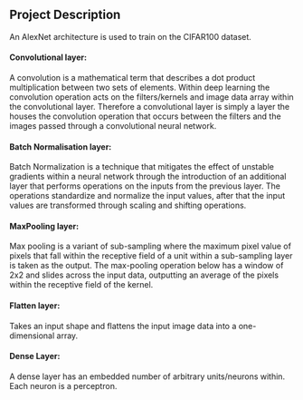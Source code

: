## Project Description
An AlexNet architecture is used to train on the CIFAR100 dataset.

#### Convolutional layer:
A convolution is a mathematical term that describes a dot product multiplication between two sets of elements. Within deep learning the convolution operation acts on the filters/kernels and image data array within the convolutional layer. Therefore a convolutional layer is simply a layer the houses the convolution operation that occurs between the filters and the images passed through a convolutional neural network.

#### Batch Normalisation layer:
Batch Normalization is a technique that mitigates the effect of unstable gradients within a neural network through the introduction of an additional layer that performs operations on the inputs from the previous layer. The operations standardize and normalize the input values, after that the input values are transformed through scaling and shifting operations.

#### MaxPooling layer: 
Max pooling is a variant of sub-sampling where the maximum pixel value of pixels that fall within the receptive field of a unit within a sub-sampling layer is taken as the output. The max-pooling operation below has a window of 2x2 and slides across the input data, outputting an average of the pixels within the receptive field of the kernel.

#### Flatten layer:
Takes an input shape and flattens the input image data into a one-dimensional array.

#### Dense Layer:
A dense layer has an embedded number of arbitrary units/neurons within. Each neuron is a perceptron.

